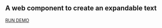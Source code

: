 ## A web component to create an expandable text

[RUN DEMO](https://kooiinc.github.io/es-web-components/ExpandableText/Demo/)

